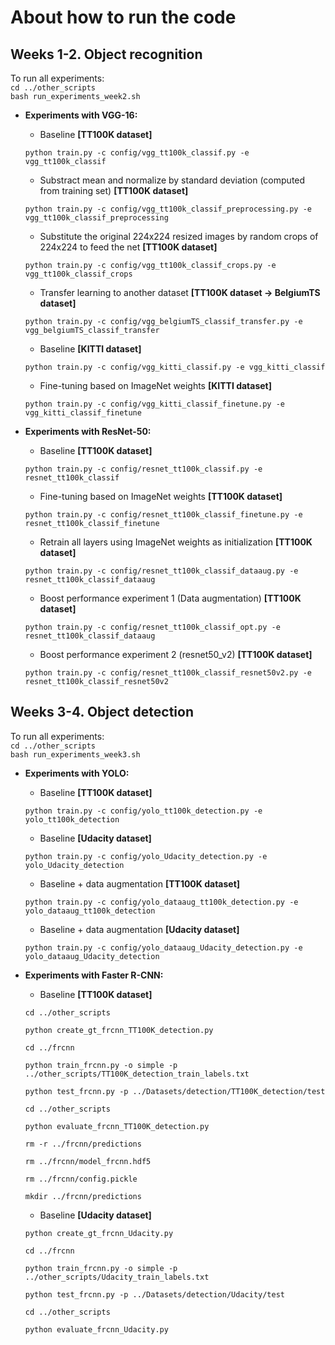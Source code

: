 # About how to run the code

## Weeks 1-2. Object recognition

To run all experiments:  
    ```
    cd ../other_scripts  
    ```    
    ```
    bash run_experiments_week2.sh
    ```

- **Experiments with VGG-16:**    
 
    - Baseline **[TT100K dataset]**
    ```
    python train.py -c config/vgg_tt100k_classif.py -e vgg_tt100k_classif 
    ```
    
    - Substract mean and normalize by standard deviation (computed from training set)  **[TT100K dataset]**
    ```
    python train.py -c config/vgg_tt100k_classif_preprocessing.py -e vgg_tt100k_classif_preprocessing
    ```
    
    - Substitute the original 224x224 resized images by random crops of 224x224 to feed the net **[TT100K dataset]**
    ```
    python train.py -c config/vgg_tt100k_classif_crops.py -e vgg_tt100k_classif_crops
    ```
    
    - Transfer learning to another dataset **[TT100K dataset -> BelgiumTS dataset]**
    ```
    python train.py -c config/vgg_belgiumTS_classif_transfer.py -e vgg_belgiumTS_classif_transfer
    ```
    
    - Baseline **[KITTI dataset]**
    ```
    python train.py -c config/vgg_kitti_classif.py -e vgg_kitti_classif
    ``` 
   
    - Fine-tuning based on ImageNet weights  **[KITTI dataset]**
    ```
    python train.py -c config/vgg_kitti_classif_finetune.py -e vgg_kitti_classif_finetune
    ``` 

 - **Experiments with ResNet-50:**   

    - Baseline **[TT100K dataset]**
    ```
    python train.py -c config/resnet_tt100k_classif.py -e resnet_tt100k_classif
    ```  

    - Fine-tuning based on ImageNet weights **[TT100K dataset]**
    ```
    python train.py -c config/resnet_tt100k_classif_finetune.py -e resnet_tt100k_classif_finetune
    ```  
    
    - Retrain all layers using ImageNet weights as initialization **[TT100K dataset]**
    ```
    python train.py -c config/resnet_tt100k_classif_dataaug.py -e resnet_tt100k_classif_dataaug
    ```   
    
    - Boost performance experiment 1 (Data augmentation) **[TT100K dataset]**
    ```
    python train.py -c config/resnet_tt100k_classif_opt.py -e resnet_tt100k_classif_dataaug
    ```  
    
    - Boost performance experiment 2 (resnet50_v2) **[TT100K dataset]**
    ```
    python train.py -c config/resnet_tt100k_classif_resnet50v2.py -e resnet_tt100k_classif_resnet50v2
    ```  

## Weeks 3-4. Object detection

To run all experiments:  
    ```
    cd ../other_scripts  
    ```    
    ```
    bash run_experiments_week3.sh
    ```

- **Experiments with YOLO:**    
 
    - Baseline **[TT100K dataset]**
    ```
    python train.py -c config/yolo_tt100k_detection.py -e yolo_tt100k_detection 
    ```
    
    - Baseline  **[Udacity dataset]**
    ```
    python train.py -c config/yolo_Udacity_detection.py -e yolo_Udacity_detection  
    ```    

    - Baseline + data augmentation **[TT100K dataset]**
    ```
    python train.py -c config/yolo_dataaug_tt100k_detection.py -e yolo_dataaug_tt100k_detection
    ```
    
    - Baseline + data augmentation  **[Udacity dataset]**
    ```
    python train.py -c config/yolo_dataaug_Udacity_detection.py -e yolo_dataaug_Udacity_detection  
    ```   
    
- **Experiments with Faster R-CNN:**  

    - Baseline **[TT100K dataset]**
    ```
    cd ../other_scripts
    ```  
    ```  
    python create_gt_frcnn_TT100K_detection.py
    ```  
    ```  
    cd ../frcnn
    ```  
    ```  
    python train_frcnn.py -o simple -p ../other_scripts/TT100K_detection_train_labels.txt
    ```  
    ```  
    python test_frcnn.py -p ../Datasets/detection/TT100K_detection/test
    ```  
    ```  
    cd ../other_scripts
    ```  
    ```  
    python evaluate_frcnn_TT100K_detection.py
    ```  

    ```  
    rm -r ../frcnn/predictions
    ```  
    ```  
    rm ../frcnn/model_frcnn.hdf5
    ``` 
    ```  
    rm ../frcnn/config.pickle
    ```  
    ```  
    mkdir ../frcnn/predictions
    ```  

    - Baseline **[Udacity dataset]**
    ```  
    python create_gt_frcnn_Udacity.py
    ```
    ```  
    cd ../frcnn
    ```
    ```    
    python train_frcnn.py -o simple -p ../other_scripts/Udacity_train_labels.txt
    ```
    ```
    python test_frcnn.py -p ../Datasets/detection/Udacity/test
    ```
    ```
    cd ../other_scripts
    ```    
    ```
    python evaluate_frcnn_Udacity.py
    ```
    
